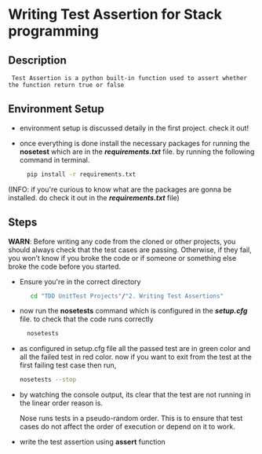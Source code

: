 # Writing Test Assertion for Stack programming

## Description
     Test Assertion is a python built-in function used to assert whether the function return true or false

## Environment Setup 
 * environment setup is discussed detaily in the first project. check it out!
 * once everything is done install the necessary packages for running the __nosetest__ which are in the ___requirements.txt___ file. by running the following command in terminal.

    ```bash
      pip install -r requirements.txt 
    ```  
 (INFO: if you're curious to know what are the packages are gonna be installed. do check it out in the ___requirements.txt___ file)


## Steps

  __WARN__: Before writing any code from the cloned or other projects, you should always check that the test cases are passing. Otherwise, if they fail, you won’t know if you broke the code or if someone or something else broke the code before you started.

 * Ensure you're in the correct directory
    
    ```bash
       cd "TDD UnitTest Projects"/"2. Writing Test Assertions"
    ``` 

 * now run the __nosetests__ command which is configured in the ***setup.cfg*** file. to check that the code runs correctly

    ```bash
      nosetests  
    ```  
 * as configured in setup.cfg file all the passed test are in green color and all the failed test in red color. now if you want to exit from the test at the first failing test case then run,

      ```bash
      nosetests --stop
    ``` 
 * by watching the console output, its clear that the test are not running in the linear order reason is. <br/>

   Nose runs tests in a pseudo-random order. This is to ensure that test cases do not affect the order of execution or depend on it to work.

 * write the test assertion using __assert__ function
